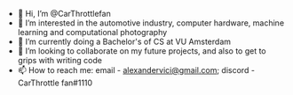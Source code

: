 - 👋 Hi, I’m @CarThrottlefan
- 👀 I’m interested in the automotive industry, computer hardware, machine learning and computational photography
- 🌱 I’m currently doing a Bachelor's of CS at VU Amsterdam
- 💞️ I’m looking to collaborate on my future projects, and also to get to grips with writing code
- 📫 How to reach me: email - alexandervici@gmail.com; discord - CarThrottle fan#1110

<!---
CarThrottlefan/CarThrottlefan is a ✨ special ✨ repository because its `README.md` (this file) appears on your GitHub profile.
You can click the Preview link to take a look at your changes.
--->
